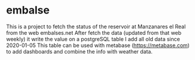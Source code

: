 # embalse
This is a project to fetch the status of the reservoir at Manzanares el Real from the web embalses.net
After fetch the data (updated from that web weekly) it write the value on a postgreSQL table
I add all old data since 2020-01-05
This table can be used with metabase (https://metabase.com) to add dashboards and combine the info with weather data.
